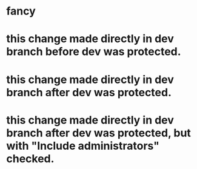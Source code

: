 # fancy
# this change made directly in dev branch before dev was protected.
# this change made directly in dev branch after dev was protected.
# this change made directly in dev branch after dev was protected, but with "Include administrators" checked.
